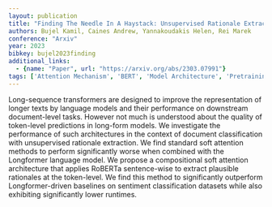 ```yaml
---
layout: publication
title: "Finding The Needle In A Haystack: Unsupervised Rationale Extraction From Long Text Classifiers"
authors: Bujel Kamil, Caines Andrew, Yannakoudakis Helen, Rei Marek
conference: "Arxiv"
year: 2023
bibkey: bujel2023finding
additional_links:
  - {name: "Paper", url: "https://arxiv.org/abs/2303.07991"}
tags: ['Attention Mechanism', 'BERT', 'Model Architecture', 'Pretraining Methods', 'Transformer']
---
```

Long-sequence transformers are designed to improve the representation of longer texts by language models and their performance on downstream document-level tasks. However not much is understood about the quality of token-level predictions in long-form models. We investigate the performance of such architectures in the context of document classification with unsupervised rationale extraction. We find standard soft attention methods to perform significantly worse when combined with the Longformer language model. We propose a compositional soft attention architecture that applies RoBERTa sentence-wise to extract plausible rationales at the token-level. We find this method to significantly outperform Longformer-driven baselines on sentiment classification datasets while also exhibiting significantly lower runtimes.
